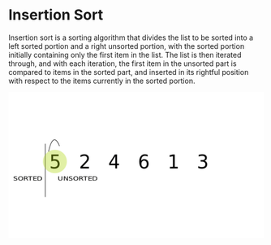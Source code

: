 # Insertion Sort

Insertion sort is a sorting algorithm that divides the list to be sorted into a left sorted portion and a right unsorted portion, with the sorted portion initially containing only the first item in the list. The list is then iterated through, and with each iteration, the first item in the unsorted part is compared to items in the sorted part, and inserted in its rightful position with respect to the items currently in the sorted portion.

![Visualization](../../../../../assets/images/algorithms/sort/insertion-sort.gif)